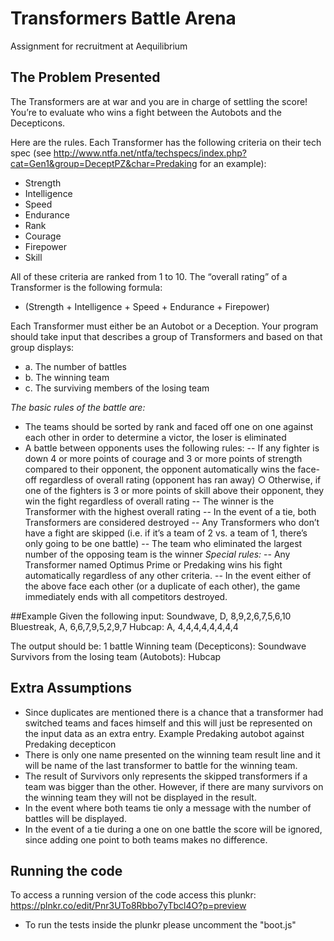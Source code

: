 # Transformers Battle Arena
Assignment for recruitment at Aequilibrium

## The Problem Presented
The Transformers are at war and you are in charge of settling the score! You’re to evaluate who wins a
fight between the Autobots and the Decepticons. 

Here are the rules.
Each Transformer has the following criteria on their tech spec (see http://www.ntfa.net/ntfa/techspecs/index.php?cat=Gen1&group=DeceptPZ&char=Predaking for an example):
- Strength
- Intelligence
- Speed
- Endurance
- Rank
- Courage
- Firepower
- Skill

All of these criteria are ranked from 1 to 10. The “overall rating” of a Transformer is the following formula:
- (Strength + Intelligence + Speed + Endurance + Firepower)

Each Transformer must either be an Autobot or a Deception. Your program should take input that describes a group of Transformers and based on that group displays:
- a. The number of battles
- b. The winning team
- c. The surviving members of the losing team

*The basic rules of the battle are:*
- The teams should be sorted by rank and faced off one on one against each other in order to determine a victor, the loser is eliminated
- A battle between opponents uses the following rules:
-- If any fighter is down 4 or more points of courage and 3 or more points of strength compared to their opponent, the opponent automatically wins the face-off regardless of overall rating (opponent has ran away) ○ Otherwise, if one of the fighters is 3 or more points of skill above their opponent, they win the fight regardless of overall rating
-- The winner is the Transformer with the highest overall rating
-- In the event of a tie, both Transformers are considered destroyed
-- Any Transformers who don’t have a fight are skipped (i.e. if it’s a team of 2 vs. a team of 1, there’s only going to be one battle)
-- The team who eliminated the largest number of the opposing team is the winner
*Special rules:*
-- Any Transformer named Optimus Prime or Predaking wins his fight automatically regardless of any other criteria.
-- In the event either of the above face each other (or a duplicate of each other), the game immediately ends with all competitors destroyed.

##Example
Given the following input:
Soundwave, D, 8,9,2,6,7,5,6,10
Bluestreak, A, 6,6,7,9,5,2,9,7
Hubcap: A, 4,4,4,4,4,4,4,4

The output should be:
1 battle
Winning team (Decepticons): Soundwave
Survivors from the losing team (Autobots): Hubcap


## Extra Assumptions
- Since duplicates are mentioned there is a chance that a transformer had switched teams and faces himself and this will just be represented on the input data as an extra entry. Example Predaking autobot against Predaking decepticon
- There is only one name presented on the winning team result line and it will be name of the last transformer to battle for the winning team.
- The result of Survivors only represents the skipped transformers if a team was bigger than the other. However, if there are many survivors on the winning team they will not be displayed in the result.
- In the event where both teams tie only a message with the number of battles will be displayed.
- In the event of a tie during a one on one battle the score will be ignored, since adding one point to both teams makes no difference.

## Running the code
To access a running version of the code access this plunkr: https://plnkr.co/edit/Pnr3UTo8Rbbo7yTbcl4O?p=preview
- To run the tests inside the plunkr please uncomment the "boot.js" <script> tag in index.html